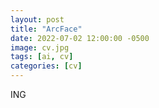 ```yaml
---
layout: post
title: "ArcFace"
date: 2022-07-02 12:00:00 -0500
image: cv.jpg
tags: [ai, cv]
categories: [cv]
---
```

ING